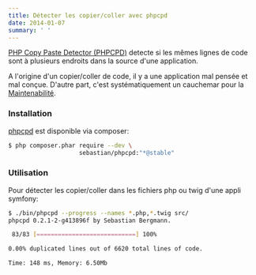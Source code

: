 ```yaml
---
title: Détecter les copier/coller avec phpcpd
date: 2014-01-07
summary: ' '
---
```


[PHP Copy Paste Detector (PHPCPD)][phpcpd] detecte si les mêmes lignes de code sont à plusieurs endroits dans la source d'une application.

A l'origine d'un copier/coller de code, il y a une application mal pensée et mal conçue. D'autre part, c'est systématiquement un cauchemar pour la [Maintenabilité].

### Installation

[phpcpd] est disponible via composer:

```bash
$ php composer.phar require --dev \
                    sebastian/phpcpd:"*@stable"
```

### Utilisation

Pour détecter les copier/coller dans les fichiers php ou twig d'une appli symfony:

```bash
$ ./bin/phpcpd --progress --names *.php,*.twig src/
phpcpd 0.2.1-2-g413896f by Sebastian Bergmann.

 83/83 [============================] 100%

0.00% duplicated lines out of 6620 total lines of code.

Time: 148 ms, Memory: 6.50Mb
```

[phpcpd]: https://github.com/sebastianbergmann/phpcpd
[Maintenabilité]: http://fr.wikipedia.org/wiki/Maintenabilit%C3%A9

